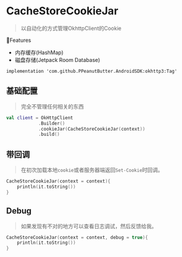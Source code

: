 # CacheStoreCookieJar
> 以自动化的方式管理OkhttpClient的Cookie

🎉Features
- 内存缓存(HashMap)
- 磁盘存储(Jetpack Room Database)

`implementation 'com.github.PPeanutButter.AndroidSDK:okhttp3:Tag'`

## 基础配置

> 完全不管理任何相关的东西

```kotlin
val client = OkHttpClient
			.Builder()
			.cookieJar(CacheStoreCookieJar(context))
			.build()
```

## 带回调

> 在初次加载本地`cookie`或者服务器端返回`Set-Cookie`时回调。

```kotlin
CacheStoreCookieJar(context = context){
    println(it.toString())
}
```

## Debug

> 如果发现有不对的地方可以查看日志调试，然后反馈给我。

```kotlin
CacheStoreCookieJar(context = context, debug = true){
    println(it.toString())
}
```

